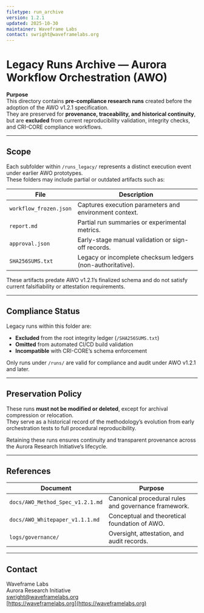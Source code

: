 ```yaml
---
filetype: run_archive
version: 1.2.1
updated: 2025-10-30
maintainer: Waveframe Labs
contact: swright@waveframelabs.org
---
```


# Legacy Runs Archive — Aurora Workflow Orchestration (AWO)

**Purpose**  
This directory contains **pre-compliance research runs** created before the adoption of the AWO v1.2.1 specification.  
They are preserved for **provenance, traceability, and historical continuity**, but are **excluded** from current reproducibility validation, integrity checks, and CRI-CORE compliance workflows.

---

## Scope

Each subfolder within `/runs_legacy/` represents a distinct execution event under earlier AWO prototypes.  
These folders may include partial or outdated artifacts such as:

| File | Description |
|------|--------------|
| `workflow_frozen.json` | Captures execution parameters and environment context. |
| `report.md` | Partial run summaries or experimental metrics. |
| `approval.json` | Early-stage manual validation or sign-off records. |
| `SHA256SUMS.txt` | Legacy or incomplete checksum ledgers (non-authoritative). |

These artifacts predate AWO v1.2.1’s finalized schema and do not satisfy current falsifiability or attestation requirements.

---

## Compliance Status

Legacy runs within this folder are:
- **Excluded** from the root integrity ledger (`/SHA256SUMS.txt`)  
- **Omitted** from automated CI/CD build validation  
- **Incompatible** with CRI-CORE’s schema enforcement  

Only runs under `/runs/` are valid for compliance and audit under AWO v1.2.1 and later.

---

## Preservation Policy

These runs **must not be modified or deleted**, except for archival compression or relocation.  
They serve as a historical record of the methodology’s evolution from early orchestration tests to full procedural reproducibility.  

Retaining these runs ensures continuity and transparent provenance across the Aurora Research Initiative’s lifecycle.

---

## References

| Document | Purpose |
|-----------|----------|
| `docs/AWO_Method_Spec_v1.2.1.md` | Canonical procedural rules and governance framework. |
| `docs/AWO_Whitepaper_v1.1.1.md` | Conceptual and theoretical foundation of AWO. |
| `logs/governance/` | Oversight, attestation, and audit records. |

---

## Contact  

Waveframe Labs  
Aurora Research Initiative  
swright@waveframelabs.org  
[https://waveframelabs.org](https://waveframelabs.org)
